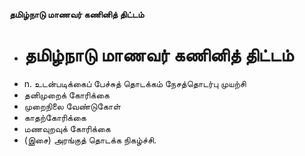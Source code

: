 **தமிழ்நாடு மாணவர் கணினித் திட்டம்**
- # தமிழ்நாடு மாணவர் கணினித் திட்டம்
- n. உடன்படிக்கைப் பேச்சுத் தொடக்கம் நேசத்தொடர்பு முயற்சி
- தனிமுறைக் கோரிக்கை
- முறைநிலை வேண்டுகோள்
- காதற்கோரிக்கை
- மணவுறவுக் கோரிக்கை
- (இசை) அரங்குத் தொடக்க நிகழ்ச்சி.

